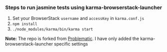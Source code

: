 ###  Steps to run jasmine tests using karma-browserstack-launcher 
 
1. Set your BrowserStack `username` and `accessKey` in `karma.conf.js`
2. `npm install`
3. `./node_modules/karma/bin/karma start`

**Note:** The repo is forked from [Problematic](https://github.com/Problematic/testing-angular-preso). I have only added the  karma-browserstack-launcher specific settings 
